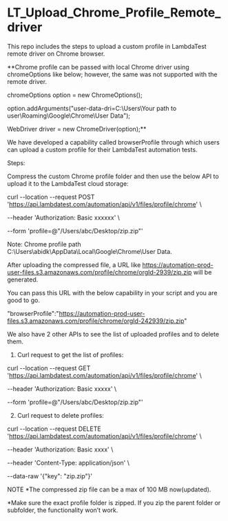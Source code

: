 # LT_Upload_Chrome_Profile_Remote_driver
This repo includes the steps to upload a custom profile in LambdaTest remote driver on Chrome browser.

**Chrome profile can be passed with local Chrome driver using chromeOptions like below; however, the same was not supported with the remote driver.

chromeOptions option = new ChromeOptions();

 option.addArguments("user-data-dri=C:\\Users\\Your path to user\\Roaming\\Google\\Chrome\\User Data"); 

WebDriver driver = new ChromeDriver(option);**

 

We have developed a capability called browserProfile through which users can upload a custom profile for their LambdaTest automation tests. 

Steps:

Compress the custom Chrome profile folder and then use the below API to upload it to the LambdaTest cloud storage:

curl --location --request POST 'https://api.lambdatest.com/automation/api/v1/files/profile/chrome' \

--header 'Authorization: Basic xxxxxx' \

--form 'profile=@"/Users/abc/Desktop/zip.zip"'

Note: Chrome profile path C:\Users\abidk\AppData\Local\Google\Chrome\User Data. 


After uploading the compressed file, a URL like https://automation-prod-user-files.s3.amazonaws.com/profile/chrome/orgId-2939/zip.zip will be generated.

You can pass this URL with the below capability in your script and you are good to go.

"browserProfile":"https://automation-prod-user-files.s3.amazonaws.com/profile/chrome/orgId-242939/zip.zip"




We also have 2 other APIs to see the list of uploaded profiles and to delete them.
 
1. Curl request to get the list of profiles:

curl --location --request GET 'https://api.lambdatest.com/automation/api/v1/files/profile/chrome' \

--header 'Authorization: Basic xxxxx' \

--form 'profile=@"/Users/abc/Desktop/zip.zip"'

 

 

2. Curl request to delete profiles:

curl --location --request DELETE 'https://api.lambdatest.com/automation/api/v1/files/profile/chrome' \

--header 'Authorization: Basic xxxx' \

--header 'Content-Type: application/json' \

--data-raw '{"key": "zip.zip"}'

 

NOTE
*The compressed zip file can be a max of 100 MB now(updated).

*Make sure the exact profile folder is zipped. If you zip the parent folder or subfolder, the functionality won’t work.
